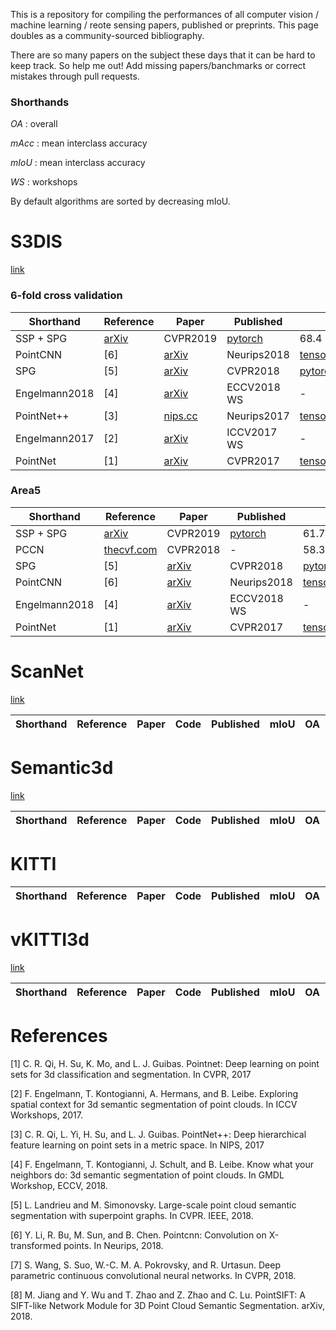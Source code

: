 This is a repository for compiling the performances of all computer vision / machine learning / reote sensing papers, published or preprints. This page doubles as a community-sourced bibliography. 

There are so many papers on the subject these days that it can be hard to keep track. So help me out! Add missing papers/banchmarks or correct mistakes through pull requests.

### Shorthands

*OA* : overall 

*mAcc* : mean interclass accuracy

*mIoU* : mean interclass accuracy

*WS* : workshops

By default algorithms are sorted by decreasing mIoU.

# S3DIS
[link](http://buildingparser.stanford.edu/dataset.html)

### 6-fold cross validation

| Shorthand  | Reference | Paper | Published | Code | mIoU| OA | mAcc | 
| ---------- | --------- | ------| --------- | ---- | --- | -- | ---- |
| SSP + SPG | [arXiv](https://arxiv.org/pdf/1904.02113.pdf) | CVPR2019 | [pytorch](https://github.com/loicland/superpoint_graph) | 68.4 | 87.9 | 78.3 | 
| PointCNN | [6] | [arXiv](https://arxiv.org/abs/1801.07791) | Neurips2018 | [tensorflow/pytorch](https://github.com/yangyanli/PointCNN) | 65.4 | 88.1 | 75.6 |
| SPG | [5] | [arXiv](https://arxiv.org/pdf/1711.09869.pdf) | CVPR2018 | [pytorch](https://github.com/loicland/superpoint_graph) | 62.1 | 85.5 | 73.0 |
| Engelmann2018 | [4] | [arXiv](https://arxiv.org/abs/1810.01151) | ECCV2018 WS | - | 58.3 | 84.0 | 67.8 | 
| PointNet++ | [3] | [nips.cc](https://papers.nips.cc/paper/7095-pointnet-deep-hierarchical-feature-learning-on-point-sets-in-a-metric-space.pdf) | Neurips2017 | [tensorflow](https://github.com/charlesq34/pointnet2) | 54.5 | 81.0 | 67.1 |
| Engelmann2017 | [2] | [arXiv](https://arxiv.org/abs/1802.01500) | ICCV2017 WS |- | 49.7 | 81.1 | 66.4 |
| PointNet   | [1] | [arXiv](https://arxiv.org/abs/1612.00593) | CVPR2017 |[tensorflow](https://github.com/charlesq34/pointnet) | 47.6 | 78.5 | 66.2 |


### Area5

| Shorthand  | Reference | Paper | Published | Code | mIoU| OA | mAcc | 
| ---------- | --------- | ------| --------- | ---- | --- | -- | ---- |
| SSP + SPG | [arXiv](https://arxiv.org/pdf/1904.02113.pdf) | CVPR2019 | [pytorch](https://github.com/loicland/superpoint_graph) | 61.7 | 87.9 | 68.2 |
| PCCN | [thecvf.com](http://openaccess.thecvf.com/content_cvpr_2018/papers_backup/Wang_Deep_Parametric_Continuous_CVPR_2018_paper.pdf) | CVPR2018 | - | 58.3 | - | 67.0 |
| SPG | [5] | [arXiv](https://arxiv.org/pdf/1711.09869.pdf) | CVPR2018 | [pytorch](https://github.com/loicland/superpoint_graph) | 58.0 | 86.4 | 66.5 |
| PointCNN | [6] | [arXiv](https://arxiv.org/abs/1801.07791) | Neurips2018 | [tensorflow/pytorch](https://github.com/yangyanli/PointCNN) | 57.3 | 85.9 | 63.9 |
| Engelmann2018 | [4] | [arXiv](https://arxiv.org/abs/1810.01151) | ECCV2018 WS | - | 52.2 | 84.2 | 61.8 |
| PointNet   | [1] | [arXiv](https://arxiv.org/abs/1612.00593) | CVPR2017 |[tensorflow](https://github.com/charlesq34/pointnet) | 41.1 | - | 49.0|

# ScanNet
[link](http://www.scan-net.org/)

| Shorthand  | Reference | Paper | Code | Published | mIoU| OA | mAcc | 
| ---------- | --------- | ------| ---- |---------- | --- | -- | ---- |

# Semantic3d

[link](http://semantic3d.net/)

| Shorthand  | Reference | Paper | Code | Published | mIoU| OA | mAcc | 
| ---------- | --------- | ------| ---- |---------- | --- | -- | ---- |

# KITTI

| Shorthand  | Reference | Paper | Code | Published | mIoU| OA | mAcc | 
| ---------- | --------- | ------| ---- |---------- | --- | -- | ---- |

# vKITTI3d

[link](https://github.com/VisualComputingInstitute/vkitti3D-dataset)

| Shorthand  | Reference | Paper | Code | Published | mIoU| OA | mAcc | 
| ---------- | --------- | ------| ---- |---------- | --- | -- | ---- |



# References

[1] C. R. Qi, H. Su, K. Mo, and L. J. Guibas. Pointnet: Deep learning on point sets for 3d classification and segmentation. In CVPR, 2017

[2] F. Engelmann, T. Kontogianni, A. Hermans, and B. Leibe. Exploring spatial context for 3d semantic segmentation of point clouds. In ICCV Workshops, 2017.

[3] C. R. Qi, L. Yi, H. Su, and L. J. Guibas. PointNet++: Deep hierarchical feature learning on point sets in a metric space. In NIPS, 2017

[4] F. Engelmann, T. Kontogianni, J. Schult, and B. Leibe. Know what your neighbors do: 3d semantic segmentation of point clouds. In GMDL Workshop, ECCV, 2018.

[5] L. Landrieu and M. Simonovsky. Large-scale point cloud semantic segmentation with superpoint graphs. In CVPR. IEEE, 2018.

[6] Y. Li, R. Bu, M. Sun, and B. Chen. Pointcnn: Convolution on X-transformed points. In Neurips, 2018.

[7] S. Wang, S. Suo, W.-C. M. A. Pokrovsky, and R. Urtasun. Deep parametric continuous convolutional neural networks. In CVPR, 2018.

[8] M. Jiang and Y. Wu and T. Zhao and Z. Zhao and C. Lu. PointSIFT: A SIFT-like Network Module for 3D Point Cloud Semantic Segmentation. arXiv, 2018.




